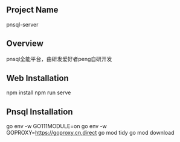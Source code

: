 ## Project Name
pnsql-server


## Overview
pnsql全能平台，由研发爱好者peng自研开发


## Web Installation
npm install
npm run serve


## Pnsql Installation
go env -w GO111MODULE=on
go env -w GOPROXY=https://goproxy.cn,direct
go mod tidy
go mod download
